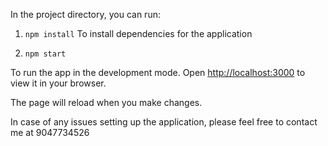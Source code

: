 

In the project directory, you can run:

1. `npm install`
To install dependencies for the application

2.  `npm start`

To run the app in the development mode.
Open [http://localhost:3000](http://localhost:3000) to view it in your browser.

The page will reload when you make changes.

In case of any issues setting up the application, please feel free to contact me at 9047734526

 
